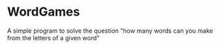 # WordGames
A simple program to solve the question "how many words can you make from the letters of a given word"
